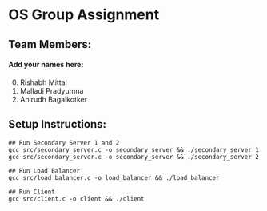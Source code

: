 # OS Group Assignment

## Team Members:

#### Add your names here:
0. Rishabh Mittal
1. Malladi Pradyumna
2. Anirudh Bagalkotker


## Setup Instructions:

```
## Run Secondary Server 1 and 2
gcc src/secondary_server.c -o secondary_server && ./secondary_server 1
gcc src/secondary_server.c -o secondary_server && ./secondary_server 2

## Run Load Balancer
gcc src/load_balancer.c -o load_balancer && ./load_balancer

## Run Client
gcc src/client.c -o client && ./client
```
